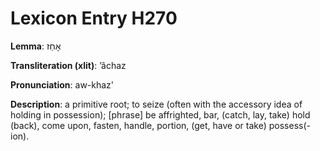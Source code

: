 # Lexicon Entry H270

**Lemma**: אָחַז

**Transliteration (xlit)**: ʼâchaz

**Pronunciation**: aw-khaz'

**Description**:
a primitive root; to seize (often with the accessory idea of holding in possession); [phrase] be affrighted, bar, (catch, lay, take) hold (back), come upon, fasten, handle, portion, (get, have or take) possess(-ion).
